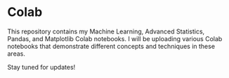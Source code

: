 # Colab
This repository contains my Machine Learning, Advanced Statistics, Pandas, and Matplotlib Colab notebooks. 
I will be uploading various Colab notebooks that demonstrate different concepts and techniques in these areas.

Stay tuned for updates!
